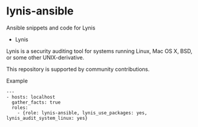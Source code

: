 # lynis-ansible

Ansible snippets and code for Lynis

* Lynis

Lynis is a security auditing tool for systems running Linux, Mac OS X, BSD, or some other UNIX-derivative.

This repository is supported by community contributions.

Example

```
---
- hosts: localhost
  gather_facts: true
  roles:
    - {role: lynis-ansible, lynis_use_packages: yes, lynis_audit_system_linux: yes}
```
